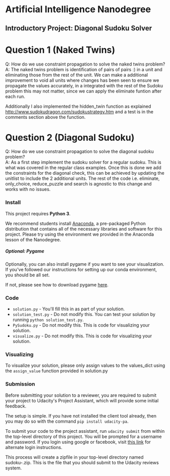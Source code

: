 # Artificial Intelligence Nanodegree
## Introductory Project: Diagonal Sudoku Solver

# Question 1 (Naked Twins)
Q: How do we use constraint propagation to solve the naked twins problem?  
A: The naked twins problem is identification of pairs of pairs :) in a unit and eliminating those from the rest of the unit.
We can make a additional improvement to void all units where changes has been seen to ensure we propagate the values accurately,
in a integrated with the rest of the Sudoku problem this may not matter, since we can apply the eliminate funtion after
each run.

Additionally I also implemented the hidden_twin function as explained http://www.sudokudragon.com/sudokustrategy.htm
and a test is in the comments section above the function.

# Question 2 (Diagonal Sudoku)
Q: How do we use constraint propagation to solve the diagonal sudoku problem?  
A: As a first step implement the sudoku solver for a regular sudoku. This is what was covered in the regular class examples.
Once this is done we add the constraints for the diagonal check, this can be achieved by updating the unitlist to include
the 2 additional units. The rest of the code i.e. eliminate, only_choice, reduce_puzzle and search is agnostic to this change
and works with no issues.

### Install

This project requires **Python 3**.

We recommend students install [Anaconda](https://www.continuum.io/downloads), a pre-packaged Python distribution that contains all of the necessary libraries and software for this project. 
Please try using the environment we provided in the Anaconda lesson of the Nanodegree.

##### Optional: Pygame

Optionally, you can also install pygame if you want to see your visualization. If you've followed our instructions for setting up our conda environment, you should be all set.

If not, please see how to download pygame [here](http://www.pygame.org/download.shtml).

### Code

* `solution.py` - You'll fill this in as part of your solution.
* `solution_test.py` - Do not modify this. You can test your solution by running `python solution_test.py`.
* `PySudoku.py` - Do not modify this. This is code for visualizing your solution.
* `visualize.py` - Do not modify this. This is code for visualizing your solution.

### Visualizing

To visualize your solution, please only assign values to the values_dict using the `assign_value` function provided in solution.py

### Submission
Before submitting your solution to a reviewer, you are required to submit your project to Udacity's Project Assistant, which will provide some initial feedback.  

The setup is simple.  If you have not installed the client tool already, then you may do so with the command `pip install udacity-pa`.  

To submit your code to the project assistant, run `udacity submit` from within the top-level directory of this project.  You will be prompted for a username and password.  If you login using google or facebook, visit [this link](https://project-assistant.udacity.com/auth_tokens/jwt_login) for alternate login instructions.

This process will create a zipfile in your top-level directory named sudoku-<id>.zip.  This is the file that you should submit to the Udacity reviews system.


